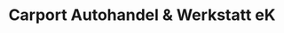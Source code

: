 ---
title: "Carport Autohandel & Werkstatt eK"
url: /buchholz-in-der-nordheide/carport-autohandel-und-werkstatt-ek/
shop: Autohaus
---